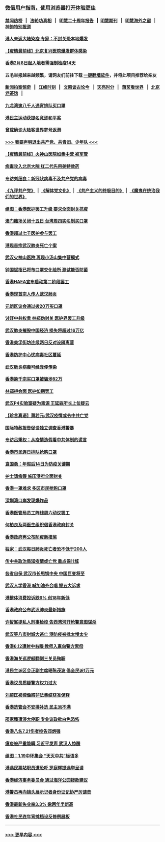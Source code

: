 ### [微信用户指南，使用浏览器打开体验更佳](https://github.com/gfw-breaker/banned-news1/blob/master/indexes/wechat-guide.md?t=0)
#### [禁闻热榜](热点新闻.md?t=0)  &nbsp;&nbsp;|&nbsp;&nbsp; [法轮功真相](https://github.com/gfw-breaker/truth/blob/master/README.md?t=0) &nbsp;&nbsp;|&nbsp;&nbsp; [明慧二十周年报告](https://github.com/gfw-breaker/mh-reports/blob/master/README.md?t=0) &nbsp;&nbsp;|&nbsp;&nbsp;[明慧期刊](https://github.com/gfw-breaker/mh-qikan) &nbsp;&nbsp;|&nbsp;&nbsp; [明慧海外之窗](https://github.com/gfw-breaker/mh-news/blob/master/README.md?t=0) &nbsp;&nbsp;|&nbsp;&nbsp; [神韵特别报道](https://github.com/gfw-breaker/mh-news/blob/master/shenyun.md?t=0)
#### [港人未返大陆染疫 专家：不封关恐本地爆发](../pages/nsc415/n11848021.md?t=02070211) 
#### [【疫情最前线】北京复兴医院爆发群体感染](../pages/nsc415/n11847626.md?t=02070211) 
#### [香港2月8日起入境者需强制检疫14天](../pages/nsc415/n11847658.md?t=02070211) 
#### 五毛举报越来越频繁，请网友们前往下载 [一键翻墙软件](https://github.com/gfw-breaker/ssr-accounts)，并将此项目推荐给亲友
#### [新闻拍案惊奇](https://github.com/gfw-breaker/banned-news1/blob/master/pages/link4.md) &nbsp;&nbsp;|&nbsp;&nbsp; [江峰时刻](https://github.com/gfw-breaker/banned-news1/blob/master/pages/link4.md) &nbsp;&nbsp;|&nbsp;&nbsp; [文昭谈古论今](https://github.com/gfw-breaker/banned-news1/blob/master/pages/link4.md) &nbsp;&nbsp;|&nbsp;&nbsp; [天亮时分](https://github.com/gfw-breaker/banned-news1/blob/master/pages/link4.md) &nbsp;&nbsp;|&nbsp;&nbsp; [萧茗看世界](https://github.com/gfw-breaker/banned-news1/blob/master/pages/link4.md) &nbsp;&nbsp;|&nbsp;&nbsp; [北京老茶馆](https://github.com/gfw-breaker/banned-news1/blob/master/pages/link4.md) &nbsp;&nbsp;|&nbsp;&nbsp; 
#### [九龙湾逾八千人通宵排队买口罩](../pages/nsc415/n11847647.md?t=02070211) 
#### [港民主运动获提名竞逐和平奖](../pages/nsc415/n11847633.md?t=02070211) 
#### [曾载确诊大陆客世界梦号返港](../pages/nsc415/n11847608.md?t=02070211) 
#### [>>> 我要声明退出共产党、共青团、少年队 <<<](https://github.com/begood0513/goodnews/blob/master/quit/letter.md) 
#### [【疫情最前线】火神山医院如集中营 被军管](../pages/nsc415/n11847524.md?t=02070211) 
#### [病毒攻入北京大院 红二代先用美特效药](../pages/nsc415/n11847427.md?t=02070211) 
#### [专访刘细良：新冠状病毒不及共产党的病毒](../pages/nsc415/n11847164.md?t=02070211) 
#### [《九评共产党》](https://github.com/begood0513/9ping.md/blob/master/README.md) &nbsp;|&nbsp; [《解体党文化》](../../../../jtdwh.md/blob/master/README.md)  &nbsp;|&nbsp; [《共产主义的终极目的》](../../../../gczydzjmd.md/blob/master/README.md) &nbsp;|&nbsp; [《魔鬼在统治我们的世界》](../../../../mgztzwmdsj.md/blob/master/README.md) 
#### [组图：香港医护罢工升级 要求全面封关抗疫](../pages/nsc415/n11844107.md?t=02070211) 
#### [澳门赌场关闭十五日 台湾周四实名制买口罩](../pages/nsc415/n11845083.md?t=02070211) 
#### [香港超过七千医护参与罢工](../pages/nsc415/n11845051.md?t=02070211) 
#### [港现首宗武汉肺炎死亡个案](../pages/nsc415/n11844998.md?t=02070211) 
#### [武汉火神山医院 再现小汤山集中营模式](../pages/nsc415/n11844763.md?t=02070211) 
#### [钟国斌指已将布口罩交化验所 测试能否防菌](../pages/nsc415/n11842783.md?t=02070211) 
#### [香港HAEA宣布启动第二阶段罢工](../pages/nsc415/n11842723.md?t=02070211) 
#### [香港现首宗人传人武汉肺炎](../pages/nsc415/n11842766.md?t=02070211) 
#### [元朗区议会通过拨20万买口罩](../pages/nsc415/n11842754.md?t=02070211) 
#### [讨好中共权贵 林郑伪封关 医护界罢工升级](../pages/nsc415/n11842359.md?t=02070211) 
#### [武汉肺炎摧毁中国经济 损失将超过16万亿](../pages/nsc415/n11839723.md?t=02070211) 
#### [香港美孚街坊连续两日反对设隔离营](../pages/nsc415/n11839962.md?t=02070211) 
#### [香港防护中心忧病毒社区蔓延](../pages/nsc415/n11839933.md?t=02070211) 
#### [武汉肺炎病毒可经粪便传染](../pages/nsc415/n11839939.md?t=02070211) 
#### [香港逾千宗买口罩被骗涉82万](../pages/nsc415/n11839914.md?t=02070211) 
#### [林郑拒会面 医护如期罢工](../pages/nsc415/n11839892.md?t=02070211) 
#### [武汉P4实验室疑为毒源 王延轶所长上位疑云](../pages/nsc415/n11835543.md?t=02070211) 
#### [【珍言真语】萧若元:武汉疫情或令中共亡党](../pages/nsc415/n11829394.md?t=02070211) 
#### [国际特赦报告促设独立调查香港警暴](../pages/nsc415/n11833845.md?t=02070211) 
#### [专访吕秉权：从疫情造假看中共体制的谎言](../pages/nsc415/n11833813.md?t=02070211) 
#### [香港市民连日排队抢购口罩](../pages/nsc415/n11833794.md?t=02070211) 
#### [袁国勇：年假后14日为防疫关键期](../pages/nsc415/n11831088.md?t=02070211) 
#### [护士请病假 施压港府全面封关](../pages/nsc415/n11831030.md?t=02070211) 
#### [香港一罩难求 多区市民抢购口罩](../pages/nsc415/n11831002.md?t=02070211) 
#### [深圳湾口岸发现爆炸品](../pages/nsc415/n11828802.md?t=02070211) 
#### [香港医管局员工阵线周六动议罢工](../pages/nsc415/n11828762.md?t=02070211) 
#### [何柏良及两医生组织倡香港政府封关](../pages/nsc415/n11828749.md?t=02070211) 
#### [香港政府再公布防疫新措施](../pages/nsc415/n11828716.md?t=02070211) 
#### [独家：武汉每日肺炎死亡者恐不低于200人](../pages/nsc415/n11828240.md?t=02070211) 
#### [传中共政治局知疫情或亡党 重点保11城](../pages/nsc415/n11828145.md?t=02070211) 
#### [各省自保 武汉市长甩锅中央 中国巨变将至](../pages/nsc415/n11828021.md?t=02070211) 
#### [武汉人学香港 喊加油齐合唱 提五大诉求](../pages/nsc415/n11827046.md?t=02070211) 
#### [港整体消费投诉跌6% 创18年新低](../pages/nsc415/n11817280.md?t=02070211) 
#### [香港政府公布武汉肺炎最新措施](../pages/nsc415/n11817152.md?t=02070211) 
#### [许智峯提私人刑事检控 告西湾河开枪警意图谋杀](../pages/nsc415/n11817132.md?t=02070211) 
#### [武汉等八市封城大逃亡 港防疫被批太慢太少](../pages/nsc415/n11817058.md?t=02070211) 
#### [香港6.12遭射中右眼 教师入禀向警方索偿](../pages/nsc415/n11814678.md?t=02070211) 
#### [香港海关巡逻艇翻侧三关员殉职](../pages/nsc415/n11814604.md?t=02070211) 
#### [港民主派区会正副主席晤陈茂波 倡全民派1万元](../pages/nsc415/n11814582.md?t=02070211) 
#### [香港议员质疑警方权力过大](../pages/nsc415/n11814560.md?t=02070211) 
#### [刘颕匡被控煽惑非法集结获准保释](../pages/nsc415/n11811727.md?t=02070211) 
#### [香港选管会不安排补选 民主派不满](../pages/nsc415/n11811691.md?t=02070211) 
#### [邵家臻遭浸大停职 专业议政批白色恐怖](../pages/nsc415/n11811670.md?t=02070211) 
#### [香港八名7.21伤者控告邓炳强](../pages/nsc415/n11811623.md?t=02070211) 
#### [瘟疫被严重隐瞒 习近平发声 武汉人惊醒](../pages/nsc415/n11811186.md?t=02070211) 
#### [组图：1.19中环集会 “天灭中共”标语多](../pages/nsc415/n11809514.md?t=02070211) 
#### [港选民票站职员遭恐吓 罗庭辉提选举呈请](../pages/nsc415/n11808914.md?t=02070211) 
#### [香港经济事务委员会 通过海洋公园拨款建议](../pages/nsc415/n11808906.md?t=02070211) 
#### [港警员再向镜头展示记者身份证记协严厉谴责](../pages/nsc415/n11808888.md?t=02070211) 
#### [香港最新失业率3.3% 逾两年半新高](../pages/nsc415/n11808887.md?t=02070211) 
#### [香港社民连年宵摊档设反修例展板](../pages/nsc415/n11808857.md?t=02070211) 

----
#### [ >>> 更早内容 <<< ](../indexes/nsc415-earlier.md)
